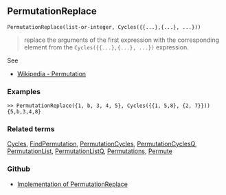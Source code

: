## PermutationReplace

```
PermutationReplace(list-or-integer, Cycles({{...},{...}, ...}))
```

> replace the arguments of the first expression with the corresponding element from the `Cycles({{...},{...}, ...})` expression.
 
See 
* [Wikipedia - Permutation](https://en.wikipedia.org/wiki/Permutation)
	 
### Examples

```
>> PermutationReplace({1, b, 3, 4, 5}, Cycles({{1, 5,8}, {2, 7}}))
{5,b,3,4,8}
```

### Related terms 
[Cycles](Cycles.md), [FindPermutation](FindPermutation.md), [PermutationCycles](PermutationCycles.md), [PermutationCyclesQ](PermutationCyclesQ.md), [PermutationList](PermutationList.md), [PermutationListQ](PermutationListQ.md), [Permutations](Permutations.md), [Permute](Permute.md)

### Github

* [Implementation of PermutationReplace](https://github.com/axkr/symja_android_library/blob/master/symja_android_library/matheclipse-core/src/main/java/org/matheclipse/core/builtin/Combinatoric.java#L1880) 
